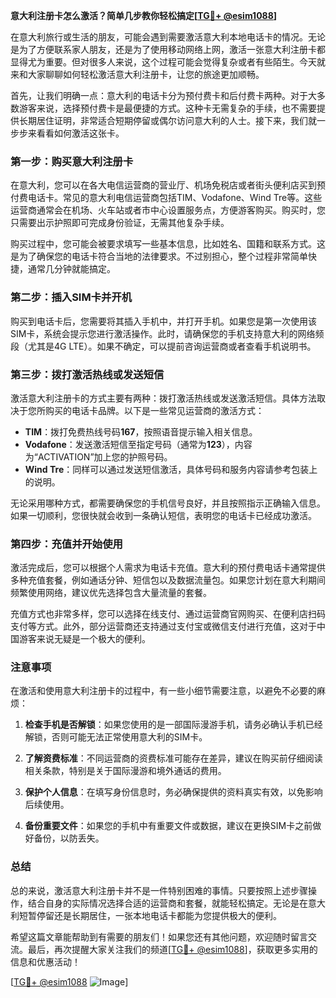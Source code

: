 **意大利注册卡怎么激活？简单几步教你轻松搞定[[TG💪+ @esim1088](https://t.me/s/esim1088)]**

在意大利旅行或生活的朋友，可能会遇到需要激活意大利本地电话卡的情况。无论是为了方便联系家人朋友，还是为了使用移动网络上网，激活一张意大利注册卡都显得尤为重要。但对很多人来说，这个过程可能会觉得复杂或者有些陌生。今天就来和大家聊聊如何轻松激活意大利注册卡，让您的旅途更加顺畅。

首先，让我们明确一点：意大利的电话卡分为预付费卡和后付费卡两种。对于大多数游客来说，选择预付费卡是最便捷的方式。这种卡无需复杂的手续，也不需要提供长期居住证明，非常适合短期停留或偶尔访问意大利的人士。接下来，我们就一步步来看看如何激活这张卡。

### **第一步：购买意大利注册卡**

在意大利，您可以在各大电信运营商的营业厅、机场免税店或者街头便利店买到预付费电话卡。常见的意大利电信运营商包括TIM、Vodafone、Wind Tre等。这些运营商通常会在机场、火车站或者市中心设置服务点，方便游客购买。购买时，您只需要出示护照即可完成身份验证，无需其他复杂手续。

购买过程中，您可能会被要求填写一些基本信息，比如姓名、国籍和联系方式。这是为了确保您的电话卡符合当地的法律要求。不过别担心，整个过程非常简单快捷，通常几分钟就能搞定。

### **第二步：插入SIM卡并开机**

购买到电话卡后，您需要将其插入手机中，并打开手机。如果您是第一次使用该SIM卡，系统会提示您进行激活操作。此时，请确保您的手机支持意大利的网络频段（尤其是4G LTE）。如果不确定，可以提前咨询运营商或者查看手机说明书。

### **第三步：拨打激活热线或发送短信**

激活意大利注册卡的方式主要有两种：拨打激活热线或发送激活短信。具体方法取决于您所购买的电话卡品牌。以下是一些常见运营商的激活方式：

- **TIM**：拨打免费热线号码**167**，按照语音提示输入相关信息。
- **Vodafone**：发送激活短信至指定号码（通常为**123**），内容为“ACTIVATION”加上您的护照号码。
- **Wind Tre**：同样可以通过发送短信激活，具体号码和服务内容请参考包装上的说明。

无论采用哪种方式，都需要确保您的手机信号良好，并且按照指示正确输入信息。如果一切顺利，您很快就会收到一条确认短信，表明您的电话卡已经成功激活。

### **第四步：充值并开始使用**

激活完成后，您可以根据个人需求为电话卡充值。意大利的预付费电话卡通常提供多种充值套餐，例如通话分钟、短信包以及数据流量包。如果您计划在意大利期间频繁使用网络，建议优先选择包含大量流量的套餐。

充值方式也非常多样，您可以选择在线支付、通过运营商官网购买、在便利店扫码支付等方式。此外，部分运营商还支持通过支付宝或微信支付进行充值，这对于中国游客来说无疑是一个极大的便利。

### **注意事项**

在激活和使用意大利注册卡的过程中，有一些小细节需要注意，以避免不必要的麻烦：

1. **检查手机是否解锁**：如果您使用的是一部国际漫游手机，请务必确认手机已经解锁，否则可能无法正常使用意大利的SIM卡。
   
2. **了解资费标准**：不同运营商的资费标准可能存在差异，建议在购买前仔细阅读相关条款，特别是关于国际漫游和境外通话的费用。

3. **保护个人信息**：在填写身份信息时，务必确保提供的资料真实有效，以免影响后续使用。

4. **备份重要文件**：如果您的手机中有重要文件或数据，建议在更换SIM卡之前做好备份，以防丢失。

### **总结**

总的来说，激活意大利注册卡并不是一件特别困难的事情。只要按照上述步骤操作，结合自身的实际情况选择合适的运营商和套餐，就能轻松搞定。无论是在意大利短暂停留还是长期居住，一张本地电话卡都能为您提供极大的便利。

希望这篇文章能帮助到有需要的朋友们！如果您还有其他问题，欢迎随时留言交流。最后，再次提醒大家关注我们的频道[[TG💪+ @esim1088](https://t.me/s/esim1088)]，获取更多实用的信息和优惠活动！

[[TG💪+ @esim1088](https://t.me/s/esim1088) ![Image](https://i.postimg.cc/4NQfJmqS/Snipaste-2025-05-13-00-14-12.png)]